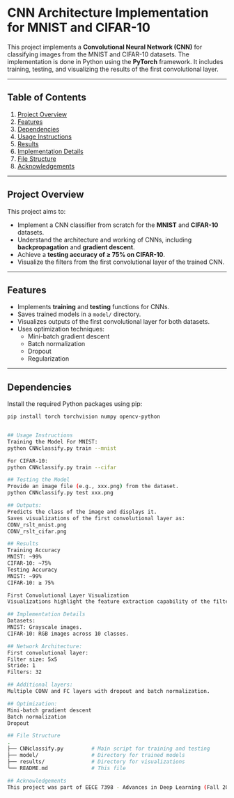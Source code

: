 # CNN Architecture Implementation for MNIST and CIFAR-10

This project implements a **Convolutional Neural Network (CNN)** for classifying images from the MNIST and CIFAR-10 datasets. The implementation is done in Python using the **PyTorch** framework. It includes training, testing, and visualizing the results of the first convolutional layer.

---

## Table of Contents
1. [Project Overview](#project-overview)
2. [Features](#features)
3. [Dependencies](#dependencies)
4. [Usage Instructions](#usage-instructions)
5. [Results](#results)
6. [Implementation Details](#implementation-details)
7. [File Structure](#file-structure)
8. [Acknowledgements](#acknowledgements)

---

## Project Overview
This project aims to:
- Implement a CNN classifier from scratch for the **MNIST** and **CIFAR-10** datasets.
- Understand the architecture and working of CNNs, including **backpropagation** and **gradient descent**.
- Achieve a **testing accuracy of ≥ 75% on CIFAR-10**.
- Visualize the filters from the first convolutional layer of the trained CNN.

---

## Features
- Implements **training** and **testing** functions for CNNs.
- Saves trained models in a `model/` directory.
- Visualizes outputs of the first convolutional layer for both datasets.
- Uses optimization techniques:
  - Mini-batch gradient descent
  - Batch normalization
  - Dropout
  - Regularization

---

## Dependencies
Install the required Python packages using pip:
```bash
pip install torch torchvision numpy opencv-python


## Usage Instructions
Training the Model For MNIST:
python CNNclassify.py train --mnist

For CIFAR-10:
python CNNclassify.py train --cifar

## Testing the Model
Provide an image file (e.g., xxx.png) from the dataset.
python CNNclassify.py test xxx.png

## Outputs:
Predicts the class of the image and displays it.
Saves visualizations of the first convolutional layer as:
CONV_rslt_mnist.png
CONV_rslt_cifar.png

## Results
Training Accuracy
MNIST: ~99%
CIFAR-10: ~75%
Testing Accuracy
MNIST: ~99%
CIFAR-10: ≥ 75%

First Convolutional Layer Visualization
Visualizations highlight the feature extraction capability of the filters.

## Implementation Details
Datasets:
MNIST: Grayscale images.
CIFAR-10: RGB images across 10 classes.

## Network Architecture:
First convolutional layer:
Filter size: 5x5
Stride: 1
Filters: 32

## Additional layers:
Multiple CONV and FC layers with dropout and batch normalization.

## Optimization:
Mini-batch gradient descent
Batch normalization
Dropout

## File Structure
.
├── CNNclassify.py         # Main script for training and testing
├── model/                 # Directory for trained models
├── results/               # Directory for visualizations
└── README.md              # This file

## Acknowledgements
This project was part of EECE 7398 - Advances in Deep Learning (Fall 2023) at Northeastern University.
